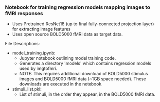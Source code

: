 ### Notebook for training regression models mapping images to fMRI responses

- Uses Pretrained ResNet18 (up to final fully-connected projection layer) for extracting image features
- Uses open source BOLD5000 fMRI data as target data.

File Descriptions:
- model_training.ipynb:
    - Jupyter notebook outlining model training code.
    - Generates a directory 'models' which contains regression models used by imgtofmri.
    - NOTE: This requires additional download of BOLD5000 stimulus images and BOLD5000 fMRI data (~1GB space needed). These downloads are executed in the notebook.
- stimuli_list.pkl:
    - List of stimuli, in the order they appear, in the BOLD5000 fMRI data.